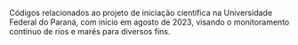 Códigos relacionados ao projeto de iniciação científica na Universidade Federal do Paraná, com início em agosto de 2023, visando o monitoramento contínuo de rios e marés para diversos fins.
